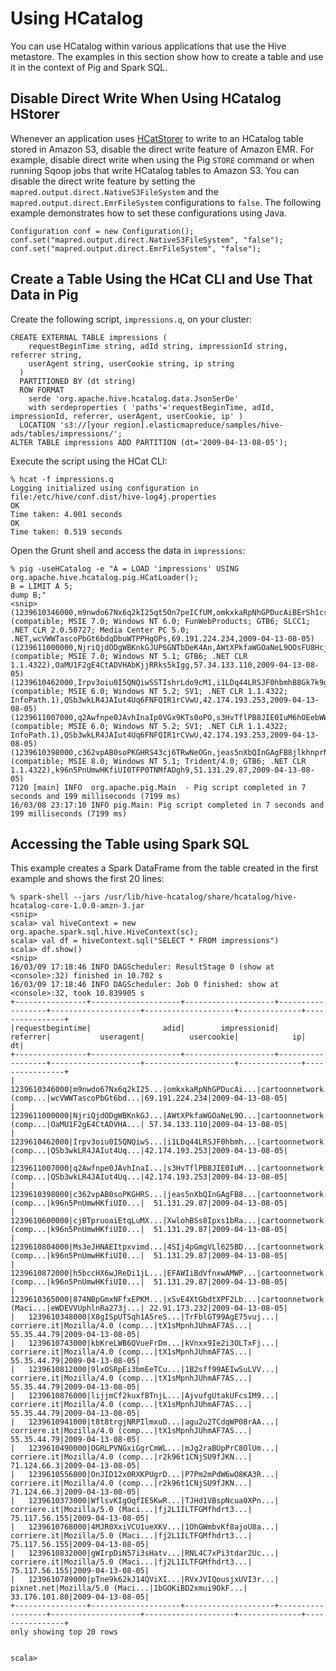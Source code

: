 # Using HCatalog<a name="emr-hcatalog-using"></a>

You can use HCatalog within various applications that use the Hive metastore\. The examples in this section show how to create a table and use it in the context of Pig and Spark SQL\.

## Disable Direct Write When Using HCatalog HStorer<a name="emr-hcatalog-hcatstorer"></a>

Whenever an application uses [HCatStorer](https://cwiki.apache.org/confluence/display/Hive/HCatalog+LoadStore#HCatalogLoadStore-HCatStorer) to write to an HCatalog table stored in Amazon S3, disable the direct write feature of Amazon EMR\. For example, disable direct write when using the Pig `STORE` command or when running Sqoop jobs that write HCatalog tables to Amazon S3\. You can disable the direct write feature by setting the `mapred.output.direct.NativeS3FileSystem` and the `mapred.output.direct.EmrFileSystem` configurations to `false`\. The following example demonstrates how to set these configurations using Java\.

```
Configuration conf = new Configuration(); 
conf.set("mapred.output.direct.NativeS3FileSystem", "false"); 
conf.set("mapred.output.direct.EmrFileSystem", "false");
```

## Create a Table Using the HCat CLI and Use That Data in Pig<a name="emr-hcatalog-create-table"></a>

Create the following script, `impressions.q`, on your cluster:

```
CREATE EXTERNAL TABLE impressions (
    requestBeginTime string, adId string, impressionId string, referrer string, 
    userAgent string, userCookie string, ip string
  )
  PARTITIONED BY (dt string)
  ROW FORMAT 
    serde 'org.apache.hive.hcatalog.data.JsonSerDe'
    with serdeproperties ( 'paths'='requestBeginTime, adId, impressionId, referrer, userAgent, userCookie, ip' )
  LOCATION 's3://[your region].elasticmapreduce/samples/hive-ads/tables/impressions/';
ALTER TABLE impressions ADD PARTITION (dt='2009-04-13-08-05');
```

Execute the script using the HCat CLI:

```
% hcat -f impressions.q
Logging initialized using configuration in file:/etc/hive/conf.dist/hive-log4j.properties
OK
Time taken: 4.001 seconds
OK
Time taken: 0.519 seconds
```

Open the Grunt shell and access the data in `impressions`:

```
% pig -useHCatalog -e "A = LOAD 'impressions' USING org.apache.hive.hcatalog.pig.HCatLoader(); 
B = LIMIT A 5; 
dump B;"
<snip>
(1239610346000,m9nwdo67Nx6q2kI25qt5On7peICfUM,omkxkaRpNhGPDucAiBErSh1cs0MThC,cartoonnetwork.com,Mozilla/4.0 (compatible; MSIE 7.0; Windows NT 6.0; FunWebProducts; GTB6; SLCC1; .NET CLR 2.0.50727; Media Center PC 5.0; .NET,wcVWWTascoPbGt6bdqDbuWTPPHgOPs,69.191.224.234,2009-04-13-08-05)
(1239611000000,NjriQjdODgWBKnkGJUP6GNTbDeK4An,AWtXPkfaWGOaNeL9OOsFU8Hcj6eLHt,cartoonnetwork.com,Mozilla/4.0 (compatible; MSIE 7.0; Windows NT 5.1; GTB6; .NET CLR 1.1.4322),OaMU1F2gE4CtADVHAbKjjRRks5kIgg,57.34.133.110,2009-04-13-08-05)
(1239610462000,Irpv3oiu0I5QNQiwSSTIshrLdo9cM1,i1LDq44LRSJF0hbmhB8Gk7k9gMWtBq,cartoonnetwork.com,Mozilla/4.0 (compatible; MSIE 6.0; Windows NT 5.2; SV1; .NET CLR 1.1.4322; InfoPath.1),QSb3wkLR4JAIut4Uq6FNFQIR1rCVwU,42.174.193.253,2009-04-13-08-05)
(1239611007000,q2Awfnpe0JAvhInaIp0VGx9KTs0oPO,s3HvTflPB8JIE0IuM6hOEebWWpOtJV,cartoonnetwork.com,Mozilla/4.0 (compatible; MSIE 6.0; Windows NT 5.2; SV1; .NET CLR 1.1.4322; InfoPath.1),QSb3wkLR4JAIut4Uq6FNFQIR1rCVwU,42.174.193.253,2009-04-13-08-05)
(1239610398000,c362vpAB0soPKGHRS43cj6TRwNeOGn,jeas5nXbQInGAgFB8jlkhnprN6cMw7,cartoonnetwork.com,Mozilla/4.0 (compatible; MSIE 8.0; Windows NT 5.1; Trident/4.0; GTB6; .NET CLR 1.1.4322),k96n5PnUmwHKfiUI0TFP0TNMfADgh9,51.131.29.87,2009-04-13-08-05)
7120 [main] INFO  org.apache.pig.Main  - Pig script completed in 7 seconds and 199 milliseconds (7199 ms)
16/03/08 23:17:10 INFO pig.Main: Pig script completed in 7 seconds and 199 milliseconds (7199 ms)
```

## Accessing the Table using Spark SQL<a name="emr-hcatalog-spark"></a>

This example creates a Spark DataFrame from the table created in the first example and shows the first 20 lines:

```
% spark-shell --jars /usr/lib/hive-hcatalog/share/hcatalog/hive-hcatalog-core-1.0.0-amzn-3.jar
<snip>
scala> val hiveContext = new org.apache.spark.sql.hive.HiveContext(sc);
scala> val df = hiveContext.sql("SELECT * FROM impressions")
scala> df.show()
<snip>
16/03/09 17:18:46 INFO DAGScheduler: ResultStage 0 (show at <console>:32) finished in 10.702 s
16/03/09 17:18:46 INFO DAGScheduler: Job 0 finished: show at <console>:32, took 10.839905 s
+----------------+--------------------+--------------------+------------------+--------------------+--------------------+--------------+----------------+
|requestbegintime|                adid|        impressionid|          referrer|           useragent|          usercookie|            ip|              dt|
+----------------+--------------------+--------------------+------------------+--------------------+--------------------+--------------+----------------+
|   1239610346000|m9nwdo67Nx6q2kI25...|omkxkaRpNhGPDucAi...|cartoonnetwork.com|Mozilla/4.0 (comp...|wcVWWTascoPbGt6bd...|69.191.224.234|2009-04-13-08-05|
|   1239611000000|NjriQjdODgWBKnkGJ...|AWtXPkfaWGOaNeL9O...|cartoonnetwork.com|Mozilla/4.0 (comp...|OaMU1F2gE4CtADVHA...| 57.34.133.110|2009-04-13-08-05|
|   1239610462000|Irpv3oiu0I5QNQiwS...|i1LDq44LRSJF0hbmh...|cartoonnetwork.com|Mozilla/4.0 (comp...|QSb3wkLR4JAIut4Uq...|42.174.193.253|2009-04-13-08-05|
|   1239611007000|q2Awfnpe0JAvhInaI...|s3HvTflPB8JIE0IuM...|cartoonnetwork.com|Mozilla/4.0 (comp...|QSb3wkLR4JAIut4Uq...|42.174.193.253|2009-04-13-08-05|
|   1239610398000|c362vpAB0soPKGHRS...|jeas5nXbQInGAgFB8...|cartoonnetwork.com|Mozilla/4.0 (comp...|k96n5PnUmwHKfiUI0...|  51.131.29.87|2009-04-13-08-05|
|   1239610600000|cjBTpruoaiEtqLuMX...|XwlohBSs8Ipxs1bRa...|cartoonnetwork.com|Mozilla/4.0 (comp...|k96n5PnUmwHKfiUI0...|  51.131.29.87|2009-04-13-08-05|
|   1239610804000|Ms3eJHNAEItpxvimd...|4SIj4pGmgVLl625BD...|cartoonnetwork.com|Mozilla/4.0 (comp...|k96n5PnUmwHKfiUI0...|  51.131.29.87|2009-04-13-08-05|
|   1239610872000|h5bccHX6wJReDi1jL...|EFAWIiBdVfnxwAMWP...|cartoonnetwork.com|Mozilla/4.0 (comp...|k96n5PnUmwHKfiUI0...|  51.131.29.87|2009-04-13-08-05|
|   1239610365000|874NBpGmxNFfxEPKM...|xSvE4XtGbdtXPF2Lb...|cartoonnetwork.com|Mozilla/5.0 (Maci...|eWDEVVUphlnRa273j...| 22.91.173.232|2009-04-13-08-05|
|   1239610348000|X8gISpUTSqh1A5reS...|TrFblGT99AgE75vuj...|       corriere.it|Mozilla/4.0 (comp...|tX1sMpnhJUhmAF7AS...|   55.35.44.79|2009-04-13-08-05|
|   1239610743000|kbKreLWB6QVueFrDm...|kVnxx9Ie2i3OLTxFj...|       corriere.it|Mozilla/4.0 (comp...|tX1sMpnhJUhmAF7AS...|   55.35.44.79|2009-04-13-08-05|
|   1239610812000|9lxOSRpEi3bmEeTCu...|1B2sff99AEIwSuLVV...|       corriere.it|Mozilla/4.0 (comp...|tX1sMpnhJUhmAF7AS...|   55.35.44.79|2009-04-13-08-05|
|   1239610876000|lijjmCf2kuxfBTnjL...|AjvufgUtakUFcsIM9...|       corriere.it|Mozilla/4.0 (comp...|tX1sMpnhJUhmAF7AS...|   55.35.44.79|2009-04-13-08-05|
|   1239610941000|t8t8trgjNRPIlmxuD...|agu2u2TCdqWP08rAA...|       corriere.it|Mozilla/4.0 (comp...|tX1sMpnhJUhmAF7AS...|   55.35.44.79|2009-04-13-08-05|
|   1239610490000|OGRLPVNGxiGgrCmWL...|mJg2raBUpPrC8OlUm...|       corriere.it|Mozilla/4.0 (comp...|r2k96t1CNjSU9fJKN...|   71.124.66.3|2009-04-13-08-05|
|   1239610556000|OnJID12x0RXKPUgrD...|P7Pm2mPdW6wO8KA3R...|       corriere.it|Mozilla/4.0 (comp...|r2k96t1CNjSU9fJKN...|   71.124.66.3|2009-04-13-08-05|
|   1239610373000|WflsvKIgOqfIE5KwR...|TJHd1VBspNcua0XPn...|       corriere.it|Mozilla/5.0 (Maci...|fj2L1ILTFGMfhdrt3...| 75.117.56.155|2009-04-13-08-05|
|   1239610768000|4MJR0XxiVCU1ueXKV...|1OhGWmbvKf8ajoU8a...|       corriere.it|Mozilla/5.0 (Maci...|fj2L1ILTFGMfhdrt3...| 75.117.56.155|2009-04-13-08-05|
|   1239610832000|gWIrpDiN57i3sHatv...|RNL4C7xPi3tdar2Uc...|       corriere.it|Mozilla/5.0 (Maci...|fj2L1ILTFGMfhdrt3...| 75.117.56.155|2009-04-13-08-05|
|   1239610789000|pTne9k62kJ14QViXI...|RVxJVIQousjxUVI3r...|        pixnet.net|Mozilla/5.0 (Maci...|1bGOKiBD2xmui9OkF...| 33.176.101.80|2009-04-13-08-05|
+----------------+--------------------+--------------------+------------------+--------------------+--------------------+--------------+----------------+
only showing top 20 rows


scala>
```